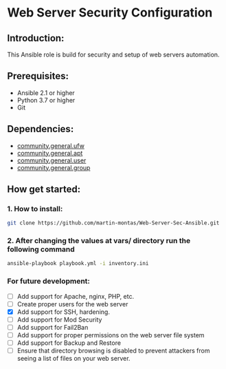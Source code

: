 # Web Server Security Configuration

## Introduction:
This Ansible role is build for security and setup of web servers automation.

## Prerequisites:
- Ansible 2.1 or higher
- Python 3.7 or higher
- Git


## Dependencies:
- [community.general.ufw](https://galaxy.ansible.com/ansible/general-ufw)
- [community.general.apt](https://galaxy.ansible.com/ansible/general-apt)
- [community.general.user](https://galaxy.ansible.com/ansible/general-user)
- [community.general.group](https://galaxy.ansible.com/ansible/general-group)


## How get started:

### 1. How to install:
```bash
git clone https://github.com/martin-montas/Web-Server-Sec-Ansible.git
```

### 2. After changing the values at vars/ directory run the following command
```bash
ansible-playbook playbook.yml -i inventory.ini
```

### For future development:
- [ ] Add support for Apache, nginx, PHP, etc. 
- [ ] Create proper users for the web server
- [x] Add support for SSH, hardening.
- [ ] Add support for Mod Security
- [ ] Add support for Fail2Ban
- [ ] Add support for proper permissions on the web server file system
- [ ] Add support for Backup and Restore
- [ ] Ensure that directory browsing is disabled to prevent attackers 
      from seeing a list of files on your web server.
